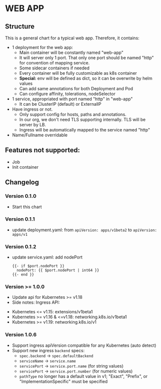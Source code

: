 # WEB APP
## Structure
This is a general chart for a typical web app. Therefore, it contains:
- 1 deployment for the web app:
  - Main container will be constantly named "web-app"
  - It will server only 1 port. That only one port should be named "http" for convention of mapping service.
  - Some sidecar containers if needed
  - Every container will be fully customizable as k8s container
  - **Special:** env will be defined as dict, so it can be overwrite by helm values
  - Can add same annotations for both Deployment and Pod
  - Can configure affinity, tolerations, nodeSelector
- 1 service, appropriated with port named "http" in "web-app"
  - It can be ClusterIP (default) or ExternalIP
- Have ingress or not.
  - Only support config for hosts, paths and annotations.
  - In our org, we don't need TLS supporting internally. TLS will be server by LB.
  - Ingress will be automatically mapped to the service named "http"
- Name/Fullname overridable

## Features not supported:
- Job
- Init container

## Changelog
### Version 0.1.0
- Start this chart

### Version 0.1.1
- update deployment.yaml: from `apiVersion: apps/v1beta2` to `apiVersion: apps/v1`

### Version 0.1.2
- update service.yaml: add nodePort
  ```
  {{- if $port.nodePort }}
    nodePort: {{ $port.nodePort | int64 }}
  {{- end }}
  ```
  
### Version >= 1.0.0
- Update api for Kubernetes >= v1.18
- Side notes:
Ingress API:
+ Kubernetes <= v1.15: extensions/v1beta1
+ Kubernetes >= v1.16 & <=v1.18: networking.k8s.io/v1beta1
+ Kubernetes >= v1.19: networking.k8s.io/v1

### Version 1.0.6

- Support ingress apiVersion compatible for any Kubernetes (auto detect)
- Support new ingress `backend` specs:
    * `spec.backend` -> `spec.defaultBackend`
    * `serviceName` -> `service.name`
    * `servicePort` -> `service.port.name` (for string values)
    * `servicePort` -> `service.port.number` (for numeric values)
    * `pathType` no longer has a default value in v1; "Exact", "Prefix", or "ImplementationSpecific" must be specified

